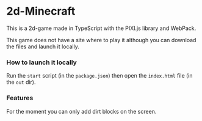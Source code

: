 # 2d-Minecraft
This is a 2d-game made in TypeScript with the PIXI.js library and WebPack.

This game does not have a site where to play it although you can download the files and launch it locally.

### How to launch it locally
Run the `start` script (in the `package.json`) then open the `index.html` file (in the `out` dir).

### Features
For the moment you can only add dirt blocks on the screen.
